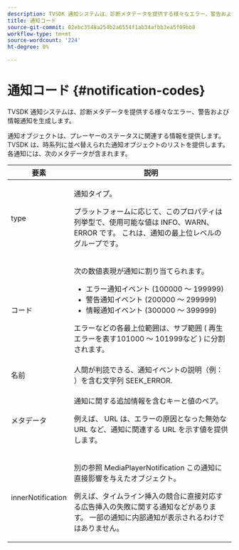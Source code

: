 ```yaml
---
description: TVSDK 通知システムは、診断メタデータを提供する様々なエラー、警告および情報通知を生成します。
title: 通知コード
source-git-commit: 02ebc3548a254b2a6554f1ab34afbb3ea5f09bb8
workflow-type: tm+mt
source-wordcount: '224'
ht-degree: 0%

---
```


# 通知コード {#notification-codes}

TVSDK 通知システムは、診断メタデータを提供する様々なエラー、警告および情報通知を生成します。

通知オブジェクトは、プレーヤーのステータスに関連する情報を提供します。 TVSDK は、時系列に並べ替えられた通知オブジェクトのリストを提供します。 各通知には、次のメタデータが含まれます。

<table frame="all" colsep="1" rowsep="1" id="table_1A32EFFE1834438D8261886EC9D7250D"> 
 <thead> 
  <tr rowsep="1"> 
   <th colname="1" class="entry"><b> 要素</b></th> 
   <th colname="2" class="entry"><b> 説明</b></th> 
  </tr> 
 </thead>
 <tbody> 
  <tr rowsep="1"> 
   <td colname="1"><span class="codeph"> type</span> </td> 
   <td colname="2"> <p>通知タイプ。 </p> <p>プラットフォームに応じて、このプロパティは列挙型で、使用可能な値は INFO、WARN、ERROR です。 これは、通知の最上位レベルのグループです。 </p> </td> 
  </tr> 
  <tr rowsep="1"> 
   <td colname="1"> <span class="codeph"> コード</span> </td> 
   <td colname="2"> <p>次の数値表現が通知に割り当てられます。 
     <ul id="ul_A86BF89D6B3B410E81FAD718D3C4A9F0"> 
      <li id="li_8180972D704C40098723734DD4B45643">エラー通知イベント (100000 ～ 199999) </li> 
      <li id="li_0EC29EA5F0034E5EBFEF8E68A6498D39">警告通知イベント (200000 ～ 299999) </li> 
      <li id="li_189A53D3D7EF4960A521AB04D00DCF70">情報通知イベント (300000 ～ 399999) </li> 
     </ul> </p> <p>エラーなどの各最上位範囲は、サブ範囲 ( 再生エラーを表す101000 ～ 101999など ) に分割されます。 </p> </td> 
  </tr> 
  <tr rowsep="1"> 
   <td colname="1"><span class="codeph"> 名前</span> </td> 
   <td colname="2">人間が判読できる、通知イベントの説明（例： ）を含む文字列 <span class="codeph"> SEEK_ERROR</span>. </td> 
  </tr> 
  <tr rowsep="1"> 
   <td colname="1"><span class="codeph"> メタデータ</span> </td> 
   <td colname="2"> <p>通知に関する追加情報を含むキーと値のペア。 </p> <p>例えば、 <span class="codeph"> URL</span> は、エラーの原因となった無効な URL など、通知に関連する URL を示す値を提供します。 </p> </td> 
  </tr> 
  <tr rowsep="0"> 
   <td colname="1"><span class="codeph"> innerNotification</span> </td> 
   <td colname="2"> <p>別の参照 <span class="codeph"> MediaPlayerNotification</span> この通知に直接影響を与えたオブジェクト。 </p> <p>例えば、タイムライン挿入の競合に直接対応する広告挿入の失敗に関する通知などがあります。 一部の通知に内部通知が表示されるわけではありません。 </p> </td> 
  </tr> 
 </tbody> 
</table>
